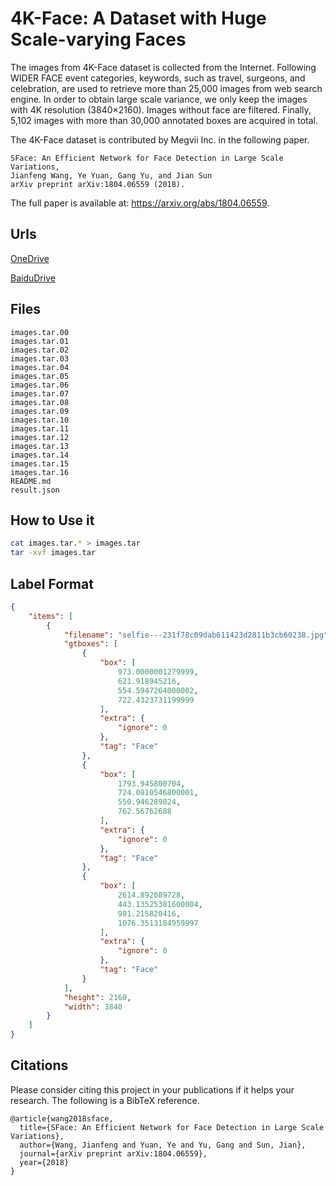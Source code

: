 # 4K-Face: A Dataset with Huge Scale-varying Faces

The images from 4K-Face dataset is collected from the Internet. Following WIDER FACE event categories, keywords, such as travel, surgeons, and celebration, are used to retrieve more than 25,000 images from web search engine. In order to obtain large scale variance, we only keep the images with 4K resolution (3840×2160). Images without face are filtered. Finally, 5,102 images with more than 30,000 annotated boxes are acquired in total.

The 4K-Face dataset is contributed by Megvii Inc. in the following paper.

```
SFace: An Efficient Network for Face Detection in Large Scale Variations,
Jianfeng Wang, Ye Yuan, Gang Yu, and Jian Sun
arXiv preprint arXiv:1804.06559 (2018).
```

The full paper is available at: <https://arxiv.org/abs/1804.06559>.

## Urls

[OneDrive](https://megvii-my.sharepoint.cn/:f:/g/personal/wangjianfeng_megvii_com/EuqMTgmVHllGpWI2agiizNcBRsbUk1Wvjxf3KOEp7wsYJg?e=ekCy09)

[BaiduDrive](https://pan.baidu.com/s/12rtKJEqqJcTJlOTDyQuY6A)

## Files

```
images.tar.00
images.tar.01
images.tar.02
images.tar.03
images.tar.04
images.tar.05
images.tar.06
images.tar.07
images.tar.08
images.tar.09
images.tar.10
images.tar.11
images.tar.12
images.tar.13
images.tar.14
images.tar.15
images.tar.16
README.md
result.json
```

## How to Use it

```bash
cat images.tar.* > images.tar
tar -xvf images.tar
```

## Label Format

```json
{
    "items": [
        {
            "filename": "selfie---231f78c09dab611423d2811b3cb60238.jpg",
            "gtboxes": [
                {
                    "box": [
                        973.0000001279999,
                        621.918945216,
                        554.5947264000002,
                        722.4323731199999
                    ],
                    "extra": {
                        "ignore": 0
                    },
                    "tag": "Face"
                },
                {
                    "box": [
                        1793.945800704,
                        724.0810546800001,
                        550.946289024,
                        762.56762688
                    ],
                    "extra": {
                        "ignore": 0
                    },
                    "tag": "Face"
                },
                {
                    "box": [
                        2614.892089728,
                        443.13525381600004,
                        901.215820416,
                        1076.3513184959997
                    ],
                    "extra": {
                        "ignore": 0
                    },
                    "tag": "Face"
                }
            ],
            "height": 2160,
            "width": 3840
        }
    ]
}
```

## Citations

Please consider citing this project in your publications if it helps your research. The following is a BibTeX reference.

```
@article{wang2018sface,
  title={SFace: An Efficient Network for Face Detection in Large Scale Variations},
  author={Wang, Jianfeng and Yuan, Ye and Yu, Gang and Sun, Jian},
  journal={arXiv preprint arXiv:1804.06559},
  year={2018}
}
```

